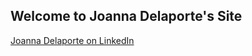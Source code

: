 ## Welcome to Joanna Delaporte's Site

[Joanna Delaporte on LinkedIn](https://www.linkedin.com/in/joanna-delaporte-81a13182/)

